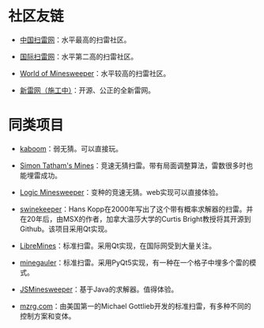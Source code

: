 # 社区友链

+ [中国扫雷网](http://saolei.wang/Main/Index.asp)：水平最高的扫雷社区。

+ [国际扫雷网](https://minesweepergame.com)：水平第二高的扫雷社区。

+ [World of Minesweeper](https://minesweeper.online)：水平较高的扫雷社区。

+ [新雷网（施工中）](https://github.com/putianyi889/Minesweeper-makes-me-happy)：开源、公正的全新雷网。

# 同类项目

+ [kaboom](https://pwmarcz.pl/kaboom/)：弱无猜。可以直接玩。

+ [Simon Tatham's Mines](https://www.chiark.greenend.org.uk/~sgtatham/puzzles/js/mines.html)：竞速无猜扫雷。带有局面调整算法，雷数很多时也能埋雷成功。

+ [Logic Minesweeper](https://www.logigames.com)：变种的竞速无猜。web实现可以直接体验。

+ [swinekeeper](https://github.com/curtisbright/swinekeeper)：Hans Kopp在2000年写出了这个带有概率求解器的扫雷。并在20年后，由MSX的作者，加拿大温莎大学的Curtis Bright教授将其开源到Github。该项目采用Qt实现。

+ [LibreMines](https://github.com/Bollos00/LibreMines)：标准扫雷。采用Qt实现，在国际网受到大量关注。

+ [minegauler](https://github.com/LewisGaul/minegauler)：标准扫雷。采用PyQt5实现，有一种在一个格子中埋多个雷的模式。

+ [JSMinesweeper](https://davidnhill.github.io/JSMinesweeper/)：基于Java的求解器。值得体验。

+ [mzrg.com](http://www.mzrg.com/js/mine/multi.html)：由美国第一的Michael Gottlieb开发的标准扫雷，有多种不同的控制方案和变体。

